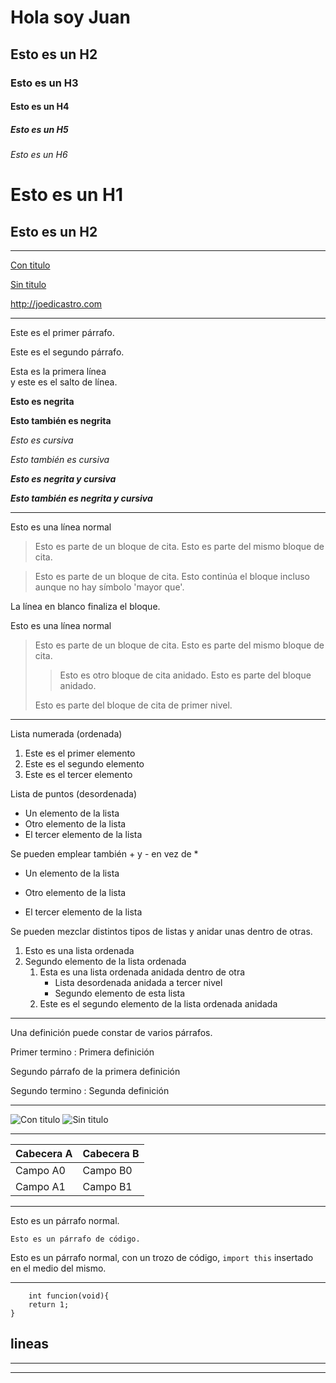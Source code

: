 # Hola soy Juan


## Esto es un H2


### Esto es un H3


#### Esto es un H4


##### Esto es un H5


###### Esto es un H6

Esto es un H1
=============

Esto es un H2
-------------

---


[Con titulo](http://joedicastro.com "titulo")

[Sin titulo](http://joedicastro.com)

<http://joedicastro.com>

---

Este es el primer párrafo.

Este es el segundo párrafo.

Esta es la primera línea  
y este es el salto de línea.

**Esto es negrita**

__Esto también es negrita__

*Esto es cursiva*

_Esto también es cursiva_

***Esto es negrita y cursiva***

___Esto también es negrita y cursiva___

___

Esto es una línea normal

> Esto es parte de un bloque de cita.
> Esto es parte del mismo bloque de cita.



> Esto es parte de un bloque de cita.
Esto continúa el bloque incluso aunque no hay símbolo 'mayor que'.

La línea en blanco finaliza el bloque.


Esto es una línea normal
> Esto es parte de un bloque de cita.
> Esto es parte del mismo bloque de cita.
>
> > Esto es otro bloque de cita anidado.
> > Esto es parte del bloque anidado.
>
> Esto es parte del bloque de cita de primer nivel.

***

Lista numerada (ordenada)
1. Este es el primer elemento
2. Este es el segundo elemento
3. Este es el tercer elemento

Lista de puntos (desordenada)
* Un elemento de la lista
* Otro elemento de la lista
* El tercer elemento de la lista

Se pueden emplear también + y - en vez de *
* Un elemento de la lista
+ Otro elemento de la lista
- El tercer elemento de la lista


Se pueden mezclar distintos tipos de listas y anidar unas dentro de otras.
1. Esto es una lista ordenada
2. Segundo elemento de la lista ordenada
    1. Esta es una lista ordenada anidada dentro de otra
        * Lista desordenada anidada a tercer nivel
        * Segundo elemento de esta lista
    2. Este es el segundo elemento de la lista ordenada anidada

***

Una definición puede constar de varios párrafos.

Primer termino
 : Primera definición

Segundo párrafo de la primera definición

Segundo termino
 : Segunda definición

***

![Con titulo](http://www.pushetta.com/uploads/channel_media/497e655768de45f28d14039c45fc0fee.bmp "titulo")
![Sin titulo](http://www.pushetta.com/uploads/channel_media/497e655768de45f28d14039c45fc0fee.bmp)

***

Cabecera A | Cabecera B
-- | --
Campo A0 | Campo B0
Campo A1 | Campo B1

***

Esto es un párrafo normal.  

    Esto es un párrafo de código.

Esto es un párrafo normal, con un trozo de código, `import this` insertado en el medio del mismo.

***

~~~
	int funcion(void){
	return 1;
}
~~~


lineas
---
___
*** 

